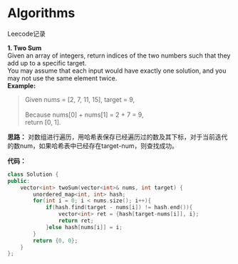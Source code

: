 # Algorithms

Leecode记录

**1. Two Sum**\
Given an array of integers, return indices of the two numbers such that they add up to a specific target.\
You may assume that each input would have exactly one solution, and you may not use the same element twice.\
**Example:**
> Given nums = [2, 7, 11, 15], target = 9,\
> \
> Because nums[0] + nums[1] = 2 + 7 = 9,\
> return [0, 1].

**思路：**
对数组进行遍历，用哈希表保存已经遍历过的数及其下标，对于当前迭代的数num，如果哈希表中已经存在target-num，则查找成功。

**代码：**
```cpp
class Solution {
public:
    vector<int> twoSum(vector<int>& nums, int target) {
        unordered_map<int, int> hash;
        for(int i = 0; i < nums.size(); i++){
            if(hash.find(target - nums[i]) != hash.end()){
                vector<int> ret = {hash[target-nums[i]], i};
                return ret;
            }else hash[nums[i]] = i;
        }
        return {0, 0};
    }
};
```
